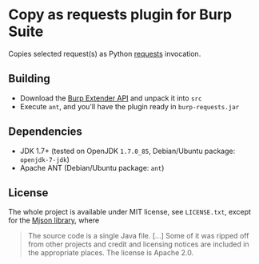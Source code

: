 Copy as requests plugin for Burp Suite
======================================

Copies selected request(s) as Python [requests][1] invocation.

Building
--------

 - Download the [Burp Extender API][2] and unpack it into `src`
 - Execute `ant`, and you'll have the plugin ready in `burp-requests.jar`

Dependencies
------------

 - JDK 1.7+ (tested on OpenJDK `1.7.0_85`, Debian/Ubuntu package: `openjdk-7-jdk`)
 - Apache ANT (Debian/Ubuntu package: `ant`)

License
-------

The whole project is available under MIT license, see `LICENSE.txt`,
except for the [Mjson library][3], where

> The source code is a single Java file. [...] Some of it was ripped
> off from other projects and credit and licensing notices are included
> in the appropriate places. The license is Apache 2.0.

  [1]: http://docs.python-requests.org/
  [2]: https://portswigger.net/burp/extender/api/burp_extender_api.zip
  [3]: https://bolerio.github.io/mjson/
